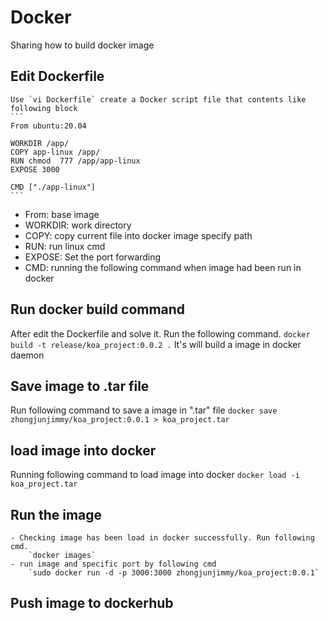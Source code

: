 # Docker

Sharing how to build docker image

## Edit Dockerfile


    Use `vi Dockerfile` create a Docker script file that contents like following block
    ```
    From ubuntu:20.04

    WORKDIR /app/
    COPY app-linux /app/
    RUN chmod  777 /app/app-linux
    EXPOSE 3000

    CMD ["./app-linux"]
    ```
- From: base image
- WORKDIR: work directory
- COPY: copy current file into docker image specify path
- RUN: run linux cmd
- EXPOSE: Set the port forwarding
- CMD: running the following command when image had been run in docker

## Run docker build command

After edit the Dockerfile and solve it. Run the following command.
`docker build -t release/koa_project:0.0.2 .`
It's will build a image in docker daemon


## Save image to .tar file

Run following command to save a image in ".tar" file
`docker save zhongjunjimmy/koa_project:0.0.1 > koa_project.tar`

## load image into docker


Running following command to load image into docker
`docker load -i koa_project.tar`

## Run the image
    - Checking image has been load in docker successfully. Run following cmd.
        `docker images`
    - run image and specific port by following cmd
        `sudo docker run -d -p 3000:3000 zhongjunjimmy/koa_project:0.0.1`

## Push image to dockerhub